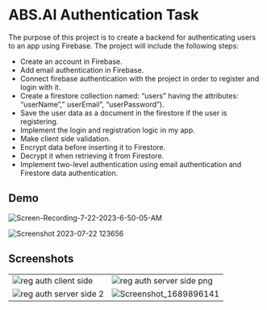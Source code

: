 # ABS.AI Authentication Task

The purpose of this project is to create a backend for authenticating users to an app using Firebase. The project will include the following steps:

- Create an account in Firebase.
- Add email authentication in Firebase.
- Connect firebase authentication with the project in order to register and login with it.
- Create a firestore collection named: “users” having the attributes: “userName”,” userEmail”, “userPassword”).
- Save the user data as a document in the firestore if the user is registering.
- Implement the login and registration logic in my app.
- Make client side validation.
- Encrypt data before inserting it to Firestore.
- Decrypt it when retrieving it from Firestore.
- Implement two-level authentication using email authentication and Firestore data authentication.
## Demo
![Screen-Recording-_7-22-2023-6-50-05-AM_](https://github.com/ibrahim-elsokary/ABS.AI_authentication_task/assets/107218787/20b83c52-bf9f-4e45-918b-35760bc35c34)


![Screenshot 2023-07-22 123656](https://github.com/ibrahim-elsokary/ABS.AI_authentication_task/assets/107218787/7a11a71d-f43c-460c-a3fe-0e5203a6c7eb)


## Screenshots

|   |  |
| ------------- | ------------- |
| ![reg auth client side](https://github.com/ibrahim-elsokary/ABS.AI_authentication_task/assets/107218787/15776f10-f060-4b90-b3e9-8e77c3c49907)| ![reg auth server side png](https://github.com/ibrahim-elsokary/ABS.AI_authentication_task/assets/107218787/deb6eb79-8ec1-4a81-8fc9-ff0cab407042)|
| ![reg auth server side 2](https://github.com/ibrahim-elsokary/ABS.AI_authentication_task/assets/107218787/529e8302-8748-4309-bdf2-93f470587b6c) |![Screenshot_1689896141](https://github.com/ibrahim-elsokary/ABS.AI_authentication_task/assets/107218787/67a408bb-8336-4486-bd3a-1820bc36716b)|


 


